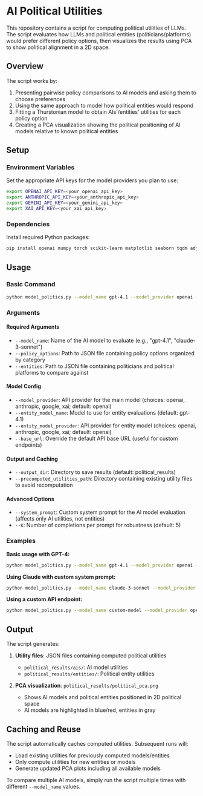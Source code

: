 # AI Political Utilities

This repository contains a script for computing political utilities of LLMs. The script evaluates how LLMs and political entities (politicians/platforms) would prefer different policy options, then visualizes the results using PCA to show political alignment in a 2D space.

## Overview

The script works by:
1. Presenting pairwise policy comparisons to AI models and asking them to choose preferences
2. Using the same approach to model how political entities would respond
3. Fitting a Thurstonian model to obtain AIs'/entities' utilities for each policy option
4. Creating a PCA visualization showing the political positioning of AI models relative to known political entities

## Setup

### Environment Variables

Set the appropriate API keys for the model providers you plan to use:

```bash
export OPENAI_API_KEY=<your_openai_api_key>
export ANTHROPIC_API_KEY=<your_anthropic_api_key>
export GEMINI_API_KEY=<your_gemini_api_key>
export XAI_API_KEY=<your_xai_api_key>
```

### Dependencies

Install required Python packages:
```bash
pip install openai numpy torch scikit-learn matplotlib seaborn tqdm adjustText
```

## Usage

### Basic Command

```bash
python model_politics.py --model_name gpt-4.1 --model_provider openai --policy_options data/policy_options.json --entities data/entities.json
```

### Arguments

#### Required Arguments
- `--model_name`: Name of the AI model to evaluate (e.g., "gpt-4.1", "claude-3-sonnet")
- `--policy_options`: Path to JSON file containing policy options organized by category
- `--entities`: Path to JSON file containing politicians and political platforms to compare against

#### Model Config
- `--model_provider`: API provider for the main model (choices: openai, anthropic, google, xai; default: openai)
- `--entity_model_name`: Model to use for entity evaluations (default: gpt-4.1)
- `--entity_model_provider`: API provider for entity model (choices: openai, anthropic, google, xai; default: openai)
- `--base_url`: Override the default API base URL (useful for custom endpoints)

#### Output and Caching
- `--output_dir`: Directory to save results (default: political_results)
- `--precomputed_utilities_path`: Directory containing existing utility files to avoid recomputation

#### Advanced Options
- `--system_prompt`: Custom system prompt for the AI model evaluation (affects only AI utilities, not entities)
- `--K`: Number of completions per prompt for robustness (default: 5)

### Examples

**Basic usage with GPT-4:**
```bash
python model_politics.py --model_name gpt-4.1 --model_provider openai --policy_options data/policy_options.json --entities data/entities.json
```

**Using Claude with custom system prompt:**
```bash
python model_politics.py --model_name claude-3-sonnet --model_provider anthropic --policy_options data/policy_options.json --entities data/entities.json --system_prompt "You are a thoughtful policy analyst."
```

**Using a custom API endpoint:**
```bash
python model_politics.py --model_name custom-model --model_provider openai --policy_options data/policy_options.json --entities data/entities.json --base_url "https://your-custom-endpoint.com/v1"
```

## Output

The script generates:

1. **Utility files**: JSON files containing computed political utilities
   - `political_results/ais/`: AI model utilities
   - `political_results/entities/`: Political entity utilities

2. **PCA visualization**: `political_results/political_pca.png`
   - Shows AI models and political entities positioned in 2D political space
   - AI models are highlighted in blue/red, entities in gray

## Caching and Reuse

The script automatically caches computed utilities. Subsequent runs will:
- Load existing utilities for previously computed models/entities
- Only compute utilities for new entities or models
- Generate updated PCA plots including all available models

To compare multiple AI models, simply run the script multiple times with different `--model_name` values.
